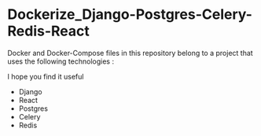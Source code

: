 # Dockerize_Django-Postgres-Celery-Redis-React
Docker and Docker-Compose files in this repository belong to a project that uses the following technologies :

I hope you find it useful

- Django
- React
- Postgres
- Celery
- Redis
